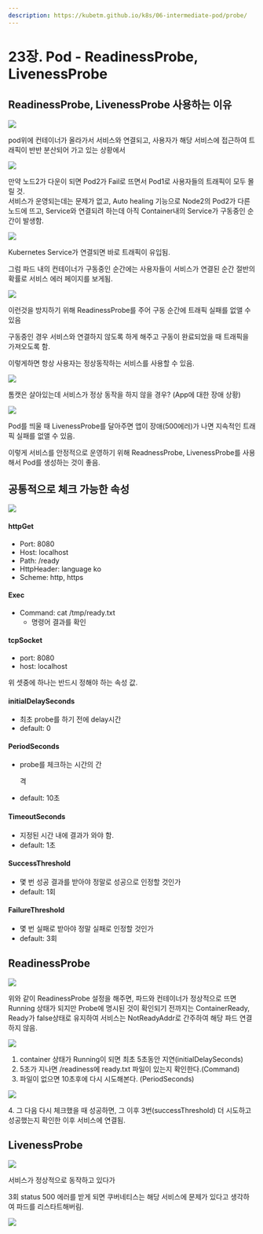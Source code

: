 ```yaml
---
description: https://kubetm.github.io/k8s/06-intermediate-pod/probe/
---
```


# 23장. Pod - ReadinessProbe, LivenessProbe

## ReadinessProbe, LivenessProbe 사용하는 이유

![](<../../.gitbook/assets/image (95).png>)

pod위에 컨테이너가 올라가서 서비스와 연결되고, 사용자가 해당 서비스에 접근하여 트래픽이 반반 분산되어 가고 있는 상황에서 

![](<../../.gitbook/assets/image (93).png>)

만약 노드2가 다운이 되면 Pod2가 Fail로 뜨면서 Pod1로 사용자들의 트래픽이 모두 몰릴 것.\
서비스가 운영되는데는 문제가 없고, Auto healing 기능으로 Node2의 Pod2가 다른 노드에 뜨고, Service와 연결되려 하는데 아직 Container내의 Service가 구동중인 순간이 발생함. 

![](<../../.gitbook/assets/image (111).png>)

Kubernetes Service가 연결되면 바로 트래픽이 유입됨.

그럼 파드 내의 컨테이너가 구동중인 순간에는 사용자들이 서비스가 연결된 순간 절반의 확률로 서비스 에러 페이지를 보게됨.

![](<../../.gitbook/assets/image (94).png>)

이런것을 방지하기 위해 ReadinessProbe를 주어 구동 순간에 트래픽 실패를 없앨 수 있음

구동중인 경우 서비스와 연결하지 않도록 하게 해주고 구동이 완료되었을 때 트래픽을 가져오도록 함.

이렇게하면 항상 사용자는 정상동작하는 서비스를 사용할 수 있음.

![](<../../.gitbook/assets/image (92).png>)

톰캣은 살아있는데 서비스가 정상 동작을 하지 않을 경우? (App에 대한 장애 상황)

![](<../../.gitbook/assets/image (96).png>)

Pod를 띄울 때 LivenessProbe를 달아주면 앱이 장애(500에러)가 나면 지속적인 트래픽 실패를 없앨 수 있음.

이렇게 서비스를 안정적으로 운영하기 위해 ReadnessProbe, LivenessProbe를 사용해서 Pod를 생성하는 것이 좋음.



## 공통적으로 체크 가능한 속성

![](<../../.gitbook/assets/image (91).png>)



#### httpGet

* Port: 8080
* Host: localhost
* Path: /ready
* HttpHeader: language ko
* Scheme: http, https

#### Exec

* Command: cat /tmp/ready.txt
  * 명령어 결과를 확인

#### tcpSocket

* port: 8080
* host: localhost

위 셋중에 하나는 반드시 정해야 하는 속성 값.

#### initialDelaySeconds

* 최초 probe를 하기 전에 delay시간
* default: 0

#### PeriodSeconds

* probe를 체크하는 시간의 간  격
* default: 10초

#### TimeoutSeconds

* 지정된 시간 내에 결과가 와야 함.
* default: 1초

#### SuccessThreshold

* 몇 번 성공 결과를 받아야 정말로 성공으로 인정할 것인가
* default: 1회

#### FailureThreshold

* 몇 번 실패로 받아야 정말 실패로 인정할 것인가
* default: 3회

## ReadinessProbe

![](<../../.gitbook/assets/image (110).png>)

위와 같이 ReadinessProbe 설정을 해주면, 파드와 컨테이너가 정상적으로 뜨면 Running 상태가 되지만 Probe에 명시된 것이 확인되기 전까지는 ContainerReady, Ready가 false상태로 유지하여 서비스는 NotReadyAddr로 간주하여 해당 파드 연결하지 않음.

![](<../../.gitbook/assets/image (113).png>)

1. container 상태가 Running이 되면 최초 5초동안 지연(initialDelaySeconds)
2. 5초가 지나면 /readiness에 ready.txt 파일이 있는지 확인한다.(Command)
3.  파일이 없으면 10초후에 다시 시도해본다. (PeriodSeconds) 

![](<../../.gitbook/assets/image (102).png>)

4\. 그 다음 다시 체크했을 때 성공하면, 그 이후 3번(successThreshold) 더 시도하고 성공했는지 확인한 이후 서비스에 연결됨.

## LivenessProbe

![](<../../.gitbook/assets/image (97).png>)

서비스가 정상적으로 동작하고 있다가

3회 status 500 에러를 받게 되면 쿠버네티스는 해당 서비스에 문제가 있다고 생각하여 파드를  리스타트해버림.

![](<../../.gitbook/assets/image (98).png>)



